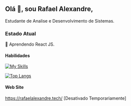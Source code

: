 ## Olá 👋, sou Rafael Alexandre,
Estudante de Analise e Desenvolvimento de Sistemas.

### Estado Atual
📖 Aprendendo React JS.

#### Habilidades
[![My Skills](https://skills.thijs.gg/icons?i=java,js,html,css,python,mysql,spring,mongodb,react)](https://skills.thijs.gg)

[![Top Langs](https://github-readme-stats.vercel.app/api/top-langs/?username=Rafael-Alexandre-96&layout=compact)](https://github.com/anuraghazra/github-readme-stats)

#### Web Site
https://rafaelalexandre.tech/ [Desativado Temporariamente]
